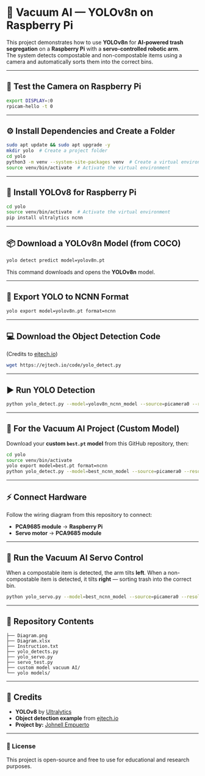 
# 🧠 Vacuum AI — YOLOv8n on Raspberry Pi

This project demonstrates how to use **YOLOv8n** for **AI-powered trash segregation** on a **Raspberry Pi** with a **servo-controlled robotic arm**.  
The system detects compostable and non-compostable items using a camera and automatically sorts them into the correct bins.

---

## 📸 Test the Camera on Raspberry Pi

```bash
export DISPLAY=:0
rpicam-hello -t 0
````

---

## ⚙️ Install Dependencies and Create a Folder

```bash
sudo apt update && sudo apt upgrade -y
mkdir yolo  # Create a project folder
cd yolo
python3 -m venv --system-site-packages venv  # Create a virtual environment
source venv/bin/activate  # Activate the virtual environment
```

---

## 🤖 Install YOLOv8 for Raspberry Pi

```bash
cd yolo
source venv/bin/activate  # Activate the virtual environment
pip install ultralytics ncnn
```

---

## 📦 Download a YOLOv8n Model (from COCO)

```bash
yolo detect predict model=yolov8n.pt
```

This command downloads and opens the **YOLOv8n** model.

---

## 🔄 Export YOLO to NCNN Format

```bash
yolo export model=yolov8n.pt format=ncnn
```

---

## 💻 Download the Object Detection Code

(Credits to [ejtech.io](https://ejtech.io))

```bash
wget https://ejtech.io/code/yolo_detect.py
```

---

## ▶️ Run YOLO Detection

```bash
python yolo_detect.py --model=yolov8n_ncnn_model --source=picamera0 --resolution=640x480
```

---

## 🧩 For the Vacuum AI Project (Custom Model)

Download your **custom `best.pt` model** from this GitHub repository, then:

```bash
cd yolo
source venv/bin/activate
yolo export model=best.pt format=ncnn
python yolo_detect.py --model=best_ncnn_model --source=picamera0 --resolution=640x480
```

---

## ⚡ Connect Hardware

Follow the wiring diagram from this repository to connect:

* **PCA9685 module** → **Raspberry Pi**
* **Servo motor** → **PCA9685 module**

---

## 🚀 Run the Vacuum AI Servo Control

When a compostable item is detected, the arm tilts **left**.
When a non-compostable item is detected, it tilts **right** — sorting trash into the correct bin.

```bash
python yolo_servo.py --model=best_ncnn_model --source=picamera0 --resolution=640x480
```

---

## 📂 Repository Contents

```
├── Diagram.png
├── Diagram.xlsx
├── Instruction.txt
├── yolo_detects.py
├── yolo_servo.py
├── servo_test.py
├── custom model vacuum AI/
└── yolo models/
```

---

## 🙌 Credits

* **YOLOv8** by [Ultralytics](https://github.com/ultralytics)
* **Object detection example** from [ejtech.io](https://ejtech.io)
* **Project by:** [Johnell Empuerto](https://github.com/Johnell-Empuerto)

---

### 🧾 License

This project is open-source and free to use for educational and research purposes.


